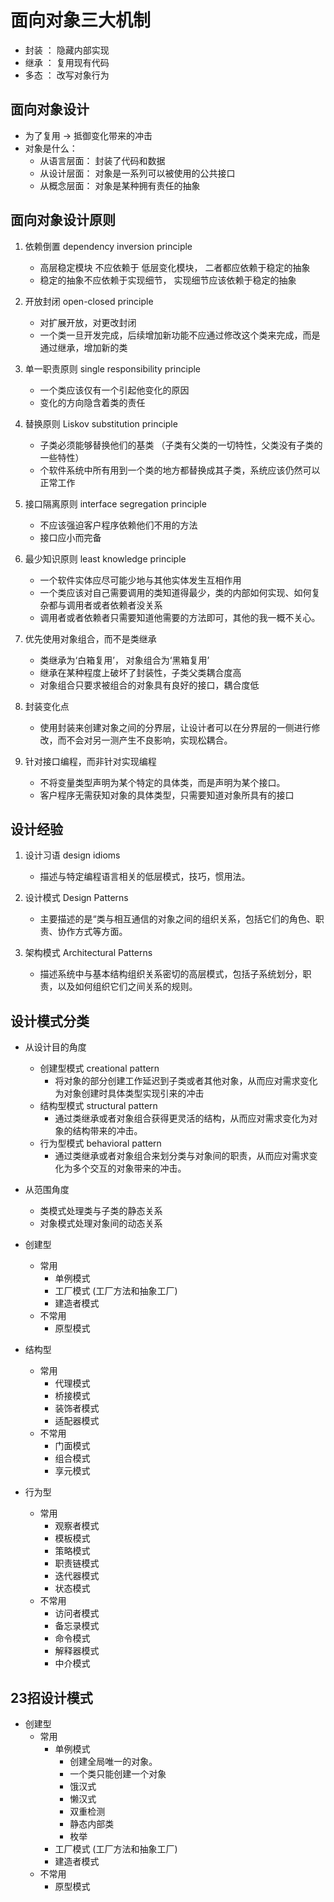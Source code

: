 # 面向对象三大机制
- 封装  ：  隐藏内部实现
- 继承  ：  复用现有代码
- 多态  ：  改写对象行为

## 面向对象设计
- 为了复用 -> 抵御变化带来的冲击
- 对象是什么：
  - 从语言层面： 封装了代码和数据
  - 从设计层面： 对象是一系列可以被使用的公共接口
  - 从概念层面： 对象是某种拥有责任的抽象

## 面向对象设计原则
1. 依赖倒置 dependency inversion principle
   - 高层稳定模块 不应依赖于 低层变化模块， 二者都应依赖于稳定的抽象
   - 稳定的抽象不应依赖于实现细节， 实现细节应该依赖于稳定的抽象

2. 开放封闭 open-closed principle
   - 对扩展开放，对更改封闭
   - 一个类一旦开发完成，后续增加新功能不应通过修改这个类来完成，而是通过继承，增加新的类

3. 单一职责原则 single responsibility principle
   - 一个类应该仅有一个引起他变化的原因
   - 变化的方向隐含着类的责任
  
4. 替换原则 Liskov substitution principle
   - 子类必须能够替换他们的基类 （子类有父类的一切特性，父类没有子类的一些特性）
   - 个软件系统中所有用到一个类的地方都替换成其子类，系统应该仍然可以正常工作
  
5. 接口隔离原则 interface segregation principle
   - 不应该强迫客户程序依赖他们不用的方法
   - 接口应小而完备

6. 最少知识原则 least knowledge principle
   - 一个软件实体应尽可能少地与其他实体发生互相作用
   - 一个类应该对自己需要调用的类知道得最少，类的内部如何实现、如何复杂都与调用者或者依赖者没关系
   - 调用者或者依赖者只需要知道他需要的方法即可，其他的我一概不关心。

7. 优先使用对象组合，而不是类继承
   - 类继承为‘白箱复用’， 对象组合为‘黑箱复用’
   - 继承在某种程度上破坏了封装性，子类父类耦合度高
   - 对象组合只要求被组合的对象具有良好的接口，耦合度低

8. 封装变化点
   - 使用封装来创建对象之间的分界层，让设计者可以在分界层的一侧进行修改，而不会对另一测产生不良影响，实现松耦合。

9. 针对接口编程，而非针对实现编程
   - 不将变量类型声明为某个特定的具体类，而是声明为某个接口。
   - 客户程序无需获知对象的具体类型，只需要知道对象所具有的接口


## 设计经验
1. 设计习语 design idioms
   - 描述与特定编程语言相关的低层模式，技巧，惯用法。

2. 设计模式 Design Patterns
   - 主要描述的是“类与相互通信的对象之间的组织关系，包括它们的角色、职责、协作方式等方面。

3. 架构模式 Architectural Patterns
   - 描述系统中与基本结构组织关系密切的高层模式，包括子系统划分，职责，以及如何组织它们之间关系的规则。

## 设计模式分类
- 从设计目的角度
  - 创建型模式 creational pattern
    - 将对象的部分创建工作延迟到子类或者其他对象，从而应对需求变化为对象创建时具体类型实现引来的冲击
  - 结构型模式 structural pattern
    - 通过类继承或者对象组合获得更灵活的结构，从而应对需求变化为对象的结构带来的冲击。
  - 行为型模式 behavioral pattern
    - 通过类继承或者对象组合来划分类与对象间的职责，从而应对需求变化为多个交互的对象带来的冲击。
- 从范围角度
  - 类模式处理类与子类的静态关系
  - 对象模式处理对象间的动态关系

- 创建型
  - 常用
    - 单例模式
    - 工厂模式 (工厂方法和抽象工厂)
    - 建造者模式
  - 不常用
    - 原型模式
- 结构型
  - 常用
    - 代理模式
    - 桥接模式
    - 装饰者模式
    - 适配器模式
  - 不常用
    - 门面模式
    - 组合模式
    - 享元模式
- 行为型
  - 常用
    - 观察者模式
    - 模板模式
    - 策略模式
    - 职责链模式
    - 迭代器模式
    - 状态模式
  - 不常用
    - 访问者模式
    - 备忘录模式
    - 命令模式
    - 解释器模式
    - 中介模式

## 23招设计模式
- 创建型
  - 常用
    - 单例模式
      - 创建全局唯一的对象。
      - 一个类只能创建一个对象
      - 饿汉式
      - 懒汉式
      - 双重检测
      - 静态内部类
      - 枚举
    - 工厂模式 (工厂方法和抽象工厂)
    - 建造者模式
  - 不常用
    - 原型模式